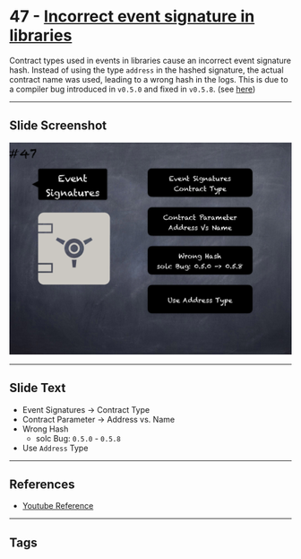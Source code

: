 # 47 - [Incorrect event signature in libraries](Incorrect%20event%20signature%20in%20libraries.md)
Contract types used in events in libraries cause an incorrect event signature hash. Instead of using the type `address` in the hashed signature, the actual contract name was used, leading to a wrong hash in the logs. This is due to a compiler bug introduced in `v0.5.0` and fixed in `v0.5.8`. (see [here](https://docs.soliditylang.org/en/v0.8.1/bugs.html))

___
## Slide Screenshot
![047.png](../../images/4.Pitfalls%20and%20Best%20Practices%20101/047.png)
___
## Slide Text
- Event Signatures -> Contract Type
- Contract Parameter -> Address vs. Name
- Wrong Hash
	- solc Bug: `0.5.0` - `0.5.8`
- Use `Address` Type
___
## References
- [Youtube Reference](https://youtu.be/YVewx1xVROE?t=531)
___
## Tags